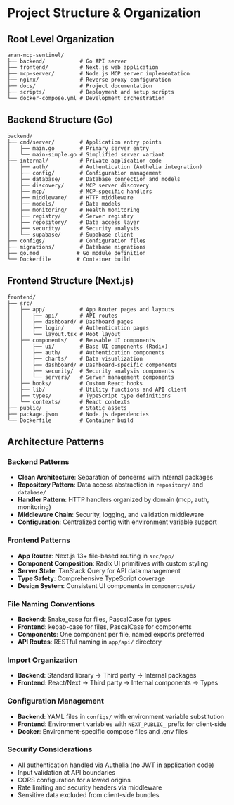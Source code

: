 # Project Structure & Organization

## Root Level Organization
```
aran-mcp-sentinel/
├── backend/           # Go API server
├── frontend/          # Next.js web application
├── mcp-server/        # Node.js MCP server implementation
├── nginx/             # Reverse proxy configuration
├── docs/              # Project documentation
├── scripts/           # Deployment and setup scripts
└── docker-compose.yml # Development orchestration
```

## Backend Structure (Go)
```
backend/
├── cmd/server/        # Application entry points
│   ├── main.go        # Primary server entry
│   └── main-simple.go # Simplified server variant
├── internal/          # Private application code
│   ├── auth/          # Authentication (Authelia integration)
│   ├── config/        # Configuration management
│   ├── database/      # Database connection and models
│   ├── discovery/     # MCP server discovery
│   ├── mcp/           # MCP-specific handlers
│   ├── middleware/    # HTTP middleware
│   ├── models/        # Data models
│   ├── monitoring/    # Health monitoring
│   ├── registry/      # Server registry
│   ├── repository/    # Data access layer
│   ├── security/      # Security analysis
│   └── supabase/      # Supabase client
├── configs/           # Configuration files
├── migrations/        # Database migrations
├── go.mod            # Go module definition
└── Dockerfile        # Container build
```

## Frontend Structure (Next.js)
```
frontend/
├── src/
│   ├── app/           # App Router pages and layouts
│   │   ├── api/       # API routes
│   │   ├── dashboard/ # Dashboard pages
│   │   ├── login/     # Authentication pages
│   │   └── layout.tsx # Root layout
│   ├── components/    # Reusable UI components
│   │   ├── ui/        # Base UI components (Radix)
│   │   ├── auth/      # Authentication components
│   │   ├── charts/    # Data visualization
│   │   ├── dashboard/ # Dashboard-specific components
│   │   ├── security/  # Security analysis components
│   │   └── servers/   # Server management components
│   ├── hooks/         # Custom React hooks
│   ├── lib/           # Utility functions and API client
│   ├── types/         # TypeScript type definitions
│   └── contexts/      # React contexts
├── public/            # Static assets
├── package.json       # Node.js dependencies
└── Dockerfile         # Container build
```

## Architecture Patterns

### Backend Patterns
- **Clean Architecture**: Separation of concerns with internal packages
- **Repository Pattern**: Data access abstraction in `repository/` and `database/`
- **Handler Pattern**: HTTP handlers organized by domain (mcp, auth, monitoring)
- **Middleware Chain**: Security, logging, and validation middleware
- **Configuration**: Centralized config with environment variable support

### Frontend Patterns
- **App Router**: Next.js 13+ file-based routing in `src/app/`
- **Component Composition**: Radix UI primitives with custom styling
- **Server State**: TanStack Query for API data management
- **Type Safety**: Comprehensive TypeScript coverage
- **Design System**: Consistent UI components in `components/ui/`

### File Naming Conventions
- **Backend**: Snake_case for files, PascalCase for types
- **Frontend**: kebab-case for files, PascalCase for components
- **Components**: One component per file, named exports preferred
- **API Routes**: RESTful naming in `app/api/` directory

### Import Organization
- **Backend**: Standard library → Third party → Internal packages
- **Frontend**: React/Next → Third party → Internal components → Types

### Configuration Management
- **Backend**: YAML files in `configs/` with environment variable substitution
- **Frontend**: Environment variables with `NEXT_PUBLIC_` prefix for client-side
- **Docker**: Environment-specific compose files and .env files

### Security Considerations
- All authentication handled via Authelia (no JWT in application code)
- Input validation at API boundaries
- CORS configuration for allowed origins
- Rate limiting and security headers via middleware
- Sensitive data excluded from client-side bundles